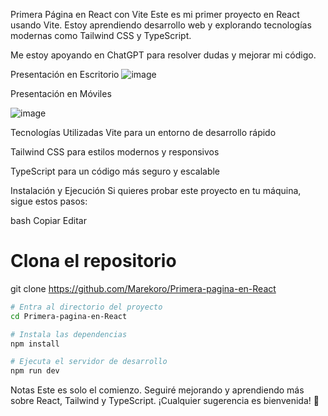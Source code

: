  Primera Página en React con Vite
Este es mi primer proyecto en React usando Vite. Estoy aprendiendo desarrollo web y explorando tecnologías modernas como Tailwind CSS y TypeScript.

Me estoy apoyando en ChatGPT para resolver dudas y mejorar mi código. 

 Presentación en Escritorio
![image](https://github.com/user-attachments/assets/c7d94f9f-2018-4a27-8a5c-43a129706071)




 Presentación en Móviles
 
![image](https://github.com/user-attachments/assets/2c2bd00c-2910-4edc-a149-514169491665)



 Tecnologías Utilizadas
 Vite para un entorno de desarrollo rápido

 Tailwind CSS para estilos modernos y responsivos

 TypeScript para un código más seguro y escalable

 Instalación y Ejecución
Si quieres probar este proyecto en tu máquina, sigue estos pasos:

bash
Copiar
Editar
# Clona el repositorio
git clone https://github.com/Marekoro/Primera-pagina-en-React

```bash
# Entra al directorio del proyecto
cd Primera-pagina-en-React
```
```bash
# Instala las dependencias
npm install
```
``` bash
# Ejecuta el servidor de desarrollo
npm run dev
```

Notas
Este es solo el comienzo. Seguiré mejorando y aprendiendo más sobre React, Tailwind y TypeScript. ¡Cualquier sugerencia es bienvenida! 🚀

